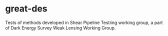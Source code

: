 great-des
=========

Tests of methods developed in Shear Pipeline Testiing working group, a
part of Dark Energy Survey Weak Lensing Working Group.
